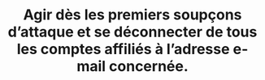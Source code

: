 ---
category: category-nGkbk6oSlC5_p3eqoXX2o
risk: Permettre au pirate de continuer à chercher des informations et de collecter
  des données à caractère sensible.
title: Agir dès les premiers soupçons d’attaque et se déconnecter de tous les comptes
  affiliés à l’adresse e-mail concernée.
uuid: good-practice-HSjFwRdH8cMr3WIddkvrK
visibleInCms: true
vulnerability: 'Refuser de changer son mot de passe en cas de soupçon de piratage. '
---